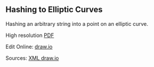 ## Hashing to Elliptic Curves

Hashing an arbitrary string into a point on an elliptic curve.

High resolution [PDF](./diag.pdf)

Edit Online: [draw.io](https://www.draw.io/?lightbox=1&highlight=000000&edit=_blank&layers=1&nav=1#R7V3rj5s6Fv9rIk1XCgLMKx9n0qRdabe37eyq7afKASehJZALZB79669tnn5ASAJpUmV073Qw2MA5xz%2Bflw8jMN28vIvhdv3fyEPBSFe9lxF4O9J1R9fwb9LwmjWYjp41rGLfy5q0quHR%2F4XyRjVv3fkeSpgL0ygKUn%2FLNrpRGCI3ZdpgHEfP7GXLKGDvuoUrJDQ8ujAQW7%2F4XrrOWzVVrU68R%2F5qnd%2FaMfMTG1henDUka%2BhFz1kTvQbMRmAaR1Ga%2FbV5maKA0K6gSzbQvOFs%2BWAxCtMuHdbvrb%2B%2BfHl%2B%2FPb6Ifnrk%2Fd1t148jYGTDfMEg13%2BxvnTpq8FCeJoF3qIjKKOwMPz2k%2FR4xa65Owz5jluW6ebAB9p%2BM9lFKbTKIhi2hdkP6TdD4Ja%2B3Q6M%2Bf4SR%2BSNI5%2BotoZi%2F7gM%2FmDoThFL42vrJWExAKIog1K41d8Sd5BtyfKpP5jZCPksqiBnFfPFWctJ29b15hqW7lA5cK0Ku9U0Rv%2FkZP8APLroG%2Fys2SevZ3bc0tGZlW1LFU9C5l101DMboTWDPV0SiPz58fpjx%2FOz3%2F%2FPX16ip7Mlx%2FxWBMI%2FZjCOBWonRGqmOo6S108hbfkus3LioCdsgyiZ3eNh1ESMth3rYFBDQSVkL2ZxoClqS6jqamLJAVDUVQXKPoeJms%2FXFGIxr9mQeBvU9%2FFf0538RNGcZ7Y%2BN1TlsIxSvxfcEEvINIJd2mUZIsCOQ0DfxXiv11MSIQl%2BYEQ0MdofZ%2Bf2PieRzo%2FbCM%2FTOkrmw8j8y03NcIoRMKsyBvZ%2BUbwLF%2BVdKc4zt%2BgaaIcxFeHhSSRqcCSTJTh5okIQMjDK2J%2BGMXpOlpFIQxmVStHsuqa%2F0TRNufcD5SmrzkhCVNZtqMXP%2F1KumOhzo6%2B1c68fclHpgevtYOPKPbxexNR4Lml6SWD67MZcyp%2B%2FVoMQQ6%2BVfclh9XN6FFxt0ZWJ9EudlEbRXNWYYRYobRlMbBy3hN6t4pOjAKY%2Bk%2BshiKThLzrRzIX6nCtMjIHeIjInjTvxclT%2BRgniJgqIMdnGHrRZkQ0GCsgkLCI8V%2BrlEoTdLGQCe34X7gh4BouEvLPhmqeYN4XonvI9RM%2FChsgnZe0RiDiVuT5fGZOJrIVWQeGYXr9rBaabRXLQwEsE0fRRXCZgOK6Oro4etHaP74YAvM3yYpnZsHuZAtDhpvW3zuiL1Pyj7OF4R5foOnbFyI9pKdKVpVxvlKQkwFapuVJystxkjGTnA2jeAODauRSvmb6yHHIfw3Phl8%2Fe7z8evsBS%2B9UG9lv%2F3XlCx3mUf8Lna2zCowmU2BKs6oujfpgGowIRB8iGdJcNzf1njRQTeUxxZBoK2dloKjVfyNqJh5NxbSRLSdhRLAg2cXoxtZ8YTA5tgIgsdYkbB3MsgAdrOIzKKU8sQsltVBLa4pjo5IqKh%2FHK5KFCVhXJOX008%2BjSJoTznixJuwQ2SsNpkhKvSfZhPf8J6neINcNhLW%2FWuLpQGxro1LSbfBdkwJRDL9bnDC6Wh%2BdjNTrswu6EBlCXWO7%2F3safV%2F6KPDu9rzeKS%2BXaYrF6P2%2FHFk3tDdSW6OVY6fdN1FSBZ%2F8o%2BRiUILVVHN1PijV2kWhTsZGp22TT7C20MBFEgW7FN3H7mNNu6iODOlKcqwJijTPRLagcOAzE8sGsPK9n6RXAJVbHAxLUes%2FQNT%2BHVvUMgxjKC1DdGD2s3p8osYmAcYN3BJcdIn3827HiGTrrHwz6rAAsW39LHjcyNycVmVN9GaHT%2F6s7Q5b7dPXNwf0EG5Ww4LZ3XzfUHKCChdf0WzGc9nxqiFrZxx9AayeZrPpqNxsxuZ7bTIXbp36bJaZgoY90Gw2nN9hIhxjEhzrgd7v2z7etCiwcK9pYWrnMS0sg1s9bG6IBtNCHGgyabdRBnZ2G6KLolofSvi7eSLwGdvgMcaSxY3P6WAyLIF7s9AT%2BHVkiAGzauOHMCVU7hRk6IHImgpYKtNIcl0vswSSmwM5f6RRsGKFuHwg51JdCO1oSsuxAE%2BP%2BIhmE8pzAHwc7Bdovhf2s3nQO8prKgfzuipEnhrw%2BT6O4WvtshzXGm814RUYy2ldN%2Fjri4h7JdrZE%2FS6WJjiYvGxXCzcAMH4uxstoYsR4%2B6TxE%2BRexI%2BtofTRCP63Z%2BgCC%2BXS911ZYqwZy0ssydF2AGHK8KF%2B%2FosirApy%2Bhrc73xoVSDhFJ5A7FHkZL57276jwxypCHSs%2Bo%2F5kQQps8lIH1qcGg0OgPq%2FrKHhgG0C3aw9cBjq3BxFbE2TRM4LEuMPELd%2Bn%2BC4r8WP0hStK4GcEGyY%2BpoAMktYrRkwGCdpiSx%2Bp4Mqs89mMI0hu5PFCs%2BSpdKFK9Ic%2BSS3zFcpmM%2FTpdjdxmvxiQKME6jMfV20f4ViHSAHRvDDhWXBtcUuZ6sgiWsVxfSHOPlsqcb9kuCQpazxxcwELIC3joZ7boSls%2Fe6wVNu0WD7mOiaWxQu4DI2jwzerJr8GFtrh1g6hR5eJdv6lQmTWXFfGOMGLlJsx9TJSJQS0s%2F1MqRW5QdjZxssTvByDnN7m1U206ORhy9SoMBgxgnByy6BCek4Wridev6EsQ%2Fd9grd41OMCS5AOWm93jDSVtKTMDBt2UptiRf0BgoxiDHa03g1JXhtXYNeG1fBV7bZ8RrrVe8bjCxrguvG%2B1EKV63vPINr4fAawCk2w3Oi9dF9Oaa8Hp0esigyarqK5QgpbXTEbT7iSSc6v0HulWXrrN7%2F9tI2MX5%2F%2Fnm%2FD%2FS%2BX8Syjk6m0wAqnAV4%2B8HZwS5ws%2Fx54Jc18SXfkKiExHImmdr7xFR22QDosAy%2BIBo18wXR9s7VH%2B5L3LRFLMnqujBH5f7chKy2BYXF1DVM8Z%2B5LUpRI%2FUAd6fG18z2J9wdRuoH6M122aoHXRyJpudmNw1Kndjcoa0Jpvq%2FruZLOJwk1f4xuQmJlsOV9VG7pE8L2NFJ9QpMfUbY%2FPZ%2B5u5OvkdGr2w27VPl8RR5oKkvsugqn%2FXZEhNlcvTqSnvfGKZkArZVfPXVM4Zp3XNquxL8wfXLcLSakTqhUmrpKxQyy7p%2FnN3i50Npbyqpcf3UIHFxqpQWmKwmkRyV7GYedsl8SgPfzGJR0UJy6JNa85p6paQaUkTMmEMqawl8ozKhsSjvSt%2Bs%2F%2BsyePWXQmQuQzZSd%2FDcm7rLI4alphhJy0zM9yOhubUjsuUrVnoRh4a5WX8plky26BCpqk2mEjcumWZ0AsTMpPfqlQIVF3IhqqZIhcy0ZC%2FbCEjxSLPKWJlwdOmEqmXJmKALarKbZSR1v88r8hJdqscJ3IZU%2B%2BbAlelNCQ7TPcGMWF6%2Bgl5X%2FoAoRsj0klNEHmiaDmSVYWCwSqK%2FXS9oR3JDj92wK2w2lZ9l7TSFC1ogaqKp3kKsLrCgrFVjpfjw1JmT4tusZhmFt6FmoCVRm9dwCyrj2qBchHT94nYfvSZyNCHF6VWrhxbQTJydxtMe70BMnKgpWqzAEuui8zlkhUAWoBWADZggQnwBhEBw9QUow5CgkAU1dyZUOdkKGkQ6z39b00mWUFp8q5x9EQrxmcAQGe9UFKUgACVAHJZNn8R0Xmy4sX0eF3UMuY7b1CSwBXtiW2RSD7rM3eX0s%2F87qtMN7BZN7WpA8kaUlaHZQqgD7aGyHRjjmgUQhvfPy%2F8nzspRyVCHU8XA5jsyitWqplIaOT0QCP5vg9xE9Z1Q1SdNe1SsX%2B7Rz06airYitCAagDDdvTC7mN0IUdx6j89IJWUZYUs3FjWYqgrmEeqY01My9Q1u3AZlhaVlFMXym6ZJnxjN1t4wlJyRhU8Z%2Fita4pd%2F3Eumd92c%2FL3TS09m0TppuJwgXdNkQGFoWiywnKOorV4vU9SaywZ%2FnPWLG9jzrtYtpnwkP%2BXfkhlRaVVNxVRUd17w9kBN2ywbmdE%2BUb4UZBHFGfMO%2FzP%2FKiHYbPt9zxPpvbnimFm1BcpwOoKhSiGKX2iBRGX2THP867JG8E8XMmNLYn8UNvBozRIdgvm6cjr9WkOSEPlPdgIvPfcVEXvOZAl8U96%2BWSAfDI1%2B5myTSluAJOEAVu4S9fEjGvdEJ57pwj74tXijriz1KwGLPPnm1Hx7QAK4Uu48YPXrFspIwTvDMJJFDwh4jTEJ0O0Q8IF5bjCmWiLaE1UGCYH9KrdsHMfFwb%2BIvabe5BnGCco9pfsq9dWLyBbvbpxZRxCMlUE9x9JXp%2FDX%2BP3KA5h6KFf9GH257I%2Fko6PbpSmLR0aqpDU2z7QcXYY5J5I4ylDfaZDkV9f4Jpg0CmDTck4lDpfosg7oKOy51r5Pq89W532edpzKJJk9xT%2BdbpB7CTv%2BmF7Ek9MDuJ8A7oIhzJnwGBOd0v0iN6ycg%2FlqsmtcvJKg2dN%2BrJ%2BT9m7IzNkjt8nfEwmWEaZXrapFbl9e7d3GHIBOs%2FeYuv3FLO9CUPbXu%2FeM6hMvkQNv2j09%2FmM1te%2Frs9nVFvam1Sgi%2F5OAtGvD9yUf84vK5Auf9b3PPTb9zzOIKcDi%2BXt8yKsNnDJW7E7f17ktGA293kRoEoKr%2Fb0PRF8WH2mPVt9q2%2Fdg9k%2F)

Sources: [XML draw.io](./diag.xml)
